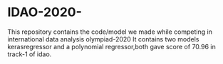 # IDAO-2020-
This repository contains the code/model we made while competing in international data analysis olympiad-2020
It contains two models kerasregressor and a polynomial regressor,both gave score of 70.96 in track-1 of idao.

